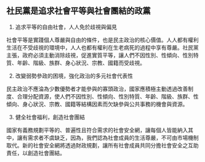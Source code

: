 ## 社民黨是追求社會平等與社會團結的政黨 
 
1. 追求平等的自由社會，人人免於歧視與偏見

  社會平等是實踐個人尊嚴與自由的條件，也是民主政治的核心價值。人人都有權利生活在不受歧視的環境中，人人也都有權利在生老病死的過程中享有尊嚴。社民黨主張，政府必須主動消除歧視，促進實質平等，讓人們不因性別、性傾向、性別特質、年齡、階級、族群、身心狀況、宗教、國籍而受歧視。
 
2. 改變弱勢參政的困境，強化政治的多元社會代表性

  民主政治不應淪為少數優勢者才能參與的寡頭政治，國家應積極主動透過改善制度、合理分配資源，使人們不因性別、性傾向、性別特質、年齡、階級、族群、性傾向、身心狀況、宗教、國籍等結構因素而欠缺參與公共事務的機會與資源。
 
3. 健全社會福利，創造社會團結

  國家有義務規劃平等的、普遍性且符合需求的社會安全網，讓每個人皆能納入其中，讓有需求者不虞缺乏，因為，我們認為社會成員的生活尊嚴，不可由市場機制取代。新的社會安全網將透過財政規劃，讓所有社會成員共同分擔社會安全之互助責任，以創造社會團結。
